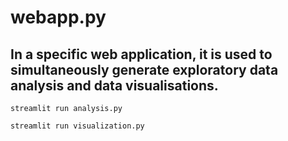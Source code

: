 # webapp.py

## In a specific web application, it is used to simultaneously generate exploratory data analysis and data visualisations.

```
streamlit run analysis.py
```

```
streamlit run visualization.py
```

